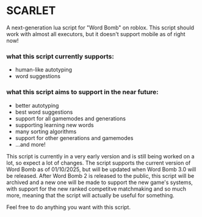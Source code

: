 # SCARLET
A next-generation lua script for "Word Bomb" on roblox. This script should work with almost all executors, but it doesn't support mobile as of right now!

### what this script currently supports:
* human-like autotyping
* word suggestions

### what this script aims to support in the near future:
* better autotyping
* best word suggestions
* support for all gamemodes and generations
* supporting learning new words
* many sorting algorithms
* support for other generations and gamemodes
* ...and more!

This script is currently in a very early version and is still being worked on a lot, so expect a lot of changes. The script supports the current version of Word Bomb as of 01/10/2025, but will be updated when Word Bomb 3.0 will be released. After Word Bomb 2 is released to the public, this script will be archived and a new one will be made to support the new game's systems, with support for the new ranked competitve matchmaking and so much more, meaning that the script will actually be useful for something.

Feel free to do anything you want with this script.

